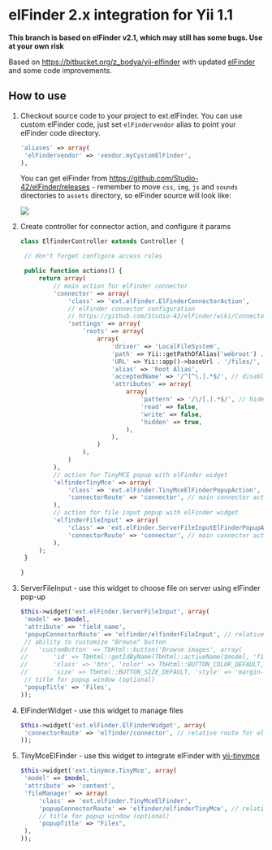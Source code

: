 elFinder 2.x integration for Yii 1.1
====================================

**This branch is based on elFinder v2.1, which may still has some bugs. Use at your own risk**

Based on https://bitbucket.org/z_bodya/yii-elfinder with updated [elFinder](https://github.com/Studio-42/elFinder) and some code improvements.

How to use
----------

1. Checkout source code to your project to ext.elFinder.
   You can use custom elFinder code, just set `elFindervendor` alias to point your elFinder code directory.

   ```php
   'aliases' => array(
   	'elFindervendor' => 'vendor.myCystomElFinder',
   ),
   ```

   You can get elFinder from https://github.com/Studio-42/elFinder/releases - remember to move `css`, `img`, `js`
   and `sounds` directories to `assets` directory, so elFinder source will look like:

   ![](http://f.rob006.net/p/2016/5acc96076751b96d9d94cc3f65de.png)

2. Create controller for connector action, and configure it params

   ```php
   class ElfinderController extends Controller {

    // don't forget configure access rules

   	public function actions() {
   		return array(
   			// main action for elFinder connector
   			'connector' => array(
   				'class' => 'ext.elFinder.ElFinderConnectorAction',
   				// elFinder connector configuration
   				// https://github.com/Studio-42/elFinder/wiki/Connector-configuration-options
   				'settings' => array(
   					'roots' => array(
   						array(
   							'driver' => 'LocalFileSystem',
   							'path' => Yii::getPathOfAlias('webroot') . '/files/',
   							'URL' => Yii::app()->baseUrl . '/files/',
   							'alias' => 'Root Alias',
   							'acceptedName' => '/^[^\.].*$/', // disable creating dotfiles
   							'attributes' => array(
   								array(
   									'pattern' => '/\/[.].*$/', // hide dotfiles
   									'read' => false,
   									'write' => false,
   									'hidden' => true,
   								),
   							),
   						)
   					),
   				)
   			),
   			// action for TinyMCE popup with elFinder widget
   			'elfinderTinyMce' => array(
   				'class' => 'ext.elFinder.TinyMceElFinderPopupAction',
   				'connectorRoute' => 'connector', // main connector action id
   			),
   			// action for file input popup with elFinder widget
   			'elfinderFileInput' => array(
   				'class' => 'ext.elFinder.ServerFileInputElFinderPopupAction',
   				'connectorRoute' => 'connector', // main connector action id
   			),
   		);
   	}

   }
   ```

3. ServerFileInput - use this widget to choose file on server using elFinder pop-up

   ```php
   $this->widget('ext.elFinder.ServerFileInput', array(
   	'model' => $model,
   	'attribute' => 'field_name',
   	'popupConnectorRoute' => 'elfinder/elfinderFileInput', // relative route for file input action
   	// ability to customize "Browse" button
   //	'customButton' => TbHtml::button('Browse images', array(
   //		'id' => TbHtml::getIdByName(TbHtml::activeName($model, 'field_name')) . 'browse',
   //		'class' => 'btn', 'color' => TbHtml::BUTTON_COLOR_DEFAULT,
   //		'size' => TbHtml::BUTTON_SIZE_DEFAULT, 'style' => 'margin-left:10px;')),
   	// title for popup window (optional)
   	'popupTitle' => 'Files',
   ));
   ```

4. ElFinderWidget - use this widget to manage files

   ```php
   $this->widget('ext.elFinder.ElFinderWidget', array(
   	'connectorRoute' => 'elfinder/connector', // relative route for elFinder connector action
   ));
   ```

5. TinyMceElFinder - use this widget to integrate elFinder with [yii-tinymce](https://github.com/rob006/yii-tinymce)

   ```php
   $this->widget('ext.tinymce.TinyMce', array(
   	'model' => $model,
   	'attribute' => 'content',
   	'fileManager' => array(
   		'class' => 'ext.elFinder.TinyMceElFinder',
   		'popupConnectorRoute' => 'elfinder/elfinderTinyMce', // relative route for TinyMCE popup action
   		// title for popup window (optional)
   		'popupTitle' => "Files",
   	),
   ));
   ```
